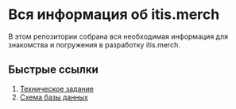 # **Вся информация об itis.merch**
В этом репозитории собрана вся необходимая информация для знакомства и погружения в разработку itis.merch.

## **Быстрые ссылки**
1. [Техническое задание](tr/technical-requirements.md)
2. [Схема базы данных](https://dbdiagram.io/d/64132b91296d97641d888500)
